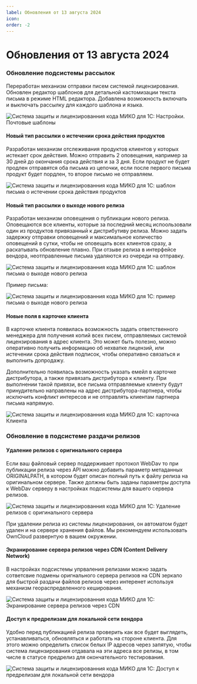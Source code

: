```yaml
---
label: Обновления от 13 августа 2024
icon: 
order: -2
---
```

# Обновления от 13 августа 2024

### Обновление подсистемы рассылок

Переработан механизм отправки писем системой лицензирования. Обновлен редактор шаблонов для детальной кастомизации текста письма в режиме HTML редактора. Добавлена возможность включать и выключать рассылку для каждого шаблона и языка.

<img class="miko-shadow img-zoomable"  
src="/assets/changelog/changelog-13_08_2024/changelog-13_08_2024_1.png"
data-original="/assets/changelog/changelog-13_08_2024/changelog-13_08_2024_1.png"
srcset="/assets/changelog/changelog-13_08_2024/changelog-13_08_2024_1_prev.png 1x, /assets/changelog/changelog-13_08_2024/changelog-13_08_2024_1.png 2x"
alt="Система защиты и лицензированния кода МИКО для 1С: Настройки. Почтовые шаблоны"
/>

#### Новый тип рассылки о истечении срока действия продуктов

Разработан механизм отслеживания продуктов клиентов у которых истекает срок действия. Можно отправить 2 оповещения, например за 30 дней до окончания срока действия и за 3 дня. Если продукт не будет продлен отправятся оба письма из цепочки, если после первого письма продукт будет пордлен, то второе письмо не отправляем.

<img class="miko-shadow img-zoomable"  
src="/assets/changelog/changelog-13_08_2024/changelog-13_08_2024_2.png"
data-original="/assets/changelog/changelog-13_08_2024/changelog-13_08_2024_2.png"
srcset="/assets/changelog/changelog-13_08_2024/changelog-13_08_2024_2_prev.png 1x, /assets/changelog/changelog-13_08_2024/changelog-13_08_2024_2.png 2x"
alt="Система защиты и лицензированния кода МИКО для 1С: шаблон письма о истечении срока действия продуктов"
/>

#### Новый тип рассылки о выходе нового релиза

Разработан механизм оповещения о публикации нового релиза. Оповещаются все клиенты, которые за последний месяц испоользовали один из продуктов привязанный к дистрибутиву релиза. Можно задать задержку отправки оповещений и максимальное количество оповещений в сутки, чтобы не оповещать всех клиентов сразу, а раскатывать обновление плавно. При отзыве релиза в интерфейсе вендора, неотправленные письма удаляются из очереди на отправку.

<img class="miko-shadow img-zoomable"  
src="/assets/changelog/changelog-13_08_2024/changelog-13_08_2024_3.png"
data-original="/assets/changelog/changelog-13_08_2024/changelog-13_08_2024_3.png"
srcset="/assets/changelog/changelog-13_08_2024/changelog-13_08_2024_3_prev.png 1x, /assets/changelog/changelog-13_08_2024/changelog-13_08_2024_3.png 2x"
alt="Система защиты и лицензированния кода МИКО для 1С: шаблон письма о выходе нового релиза"
/>

Пример письма:

<img class="miko-shadow img-zoomable"  
src="/assets/changelog/changelog-13_08_2024/changelog-13_08_2024_4.png"
data-original="/assets/changelog/changelog-13_08_2024/changelog-13_08_2024_4.png"
srcset="/assets/changelog/changelog-13_08_2024/changelog-13_08_2024_4_prev.png 1x, /assets/changelog/changelog-13_08_2024/changelog-13_08_2024_4.png 2x"
alt="Система защиты и лицензированния кода МИКО для 1С: пример письма о выходе нового релиза"
/>

#### Новые поля в карточке клиента

В карточке клиента появилась возможность задать ответственного менеджера для получения копий всех писем, отправляемых системой лицензирования в адрес клиента. Это может быть полезно, можно оперативно получить информацию об нехватке лицензий, или истечении срока действия подписок, чтобы оперативно связаться и выполнить допродажу.

Дополнительно появилась возможность указать емейл в карточке дистрибутора, а также привязать дистрибутора к клиенту. При выполнении такой привязи, все письма отправляемые клиенту будут принудительно направлены на адрес дистрибутора-партнера, чтобы исключить конфликт интересов и не отправлять клиентам партнера письма напрямую.

<img class="miko-shadow img-zoomable"  
src="/assets/changelog/changelog-13_08_2024/changelog-13_08_2024_5.png"
data-original="/assets/changelog/changelog-13_08_2024/changelog-13_08_2024_5.png"
srcset="/assets/changelog/changelog-13_08_2024/changelog-13_08_2024_5_prev.png 1x, /assets/changelog/changelog-13_08_2024/changelog-13_08_2024_5.png 2x"
alt="Система защиты и лицензированния кода МИКО для 1С: карточка Клиента"
/>

### Обновление в подсистеме раздачи релизов

#### Удаление релизов с оригинального сервера

Если ваш файловый сервер поддерживает протокол WebDav то при публикации релиза через API можно добавить параметр метаданных ORIGINALPATH, в котором будет описан полный путь к файлу релиза на оригинальном сервере. Также должны быть заданы параметры доступа к WebDav серверу в настройках подсистемы для вашего сервера релизов.

<img class="miko-shadow img-zoomable"  
src="/assets/changelog/changelog-13_08_2024/changelog-13_08_2024_6.png"
data-original="/assets/changelog/changelog-13_08_2024/changelog-13_08_2024_6.png"
srcset="/assets/changelog/changelog-13_08_2024/changelog-13_08_2024_6_prev.png 1x, /assets/changelog/changelog-13_08_2024/changelog-13_08_2024_6.png 2x"
alt="Система защиты и лицензированния кода МИКО для 1С: Удаление релизов с оригинального сервера"
/>

При удалении релиза из системы лицензирования, он автоматом будет удален и на сервере хранения файлов. Мы рекомендуем использовать OwnCloud развернтую в вашем окружении.

#### Экранирование сервера релизов через CDN (Content Delivery Network)

В настройках подсистемы упрваления релизами можно задать сответсвие подмены оригнального сервера релизов на CDN зеркало для быстрой раздачи файлов релизов через интеренет используя механизм геораспределенного кеширования.

<img class="miko-shadow img-zoomable"  
src="/assets/changelog/changelog-13_08_2024/changelog-13_08_2024_7.png"
data-original="/assets/changelog/changelog-13_08_2024/changelog-13_08_2024_7.png"
srcset="/assets/changelog/changelog-13_08_2024/changelog-13_08_2024_7_prev.png 1x, /assets/changelog/changelog-13_08_2024/changelog-13_08_2024_7.png 2x"
alt="Система защиты и лицензированния кода МИКО для 1С: Экранирование сервера релизов через CDN"
/>

#### Доступ к предрелизам для локальной сети вендора

Удобно перед публикацией релиза проверить как все будет выглядеть, устанавливаться, обновляться и работать на стороне клиента. Для этого можно определить список белых IP адресов через запятую, чтобы система лицензирования отдавала на эти адреса все релизы, в том числе в статусе предрелиз для окончательного тестирования.

<img class="miko-shadow img-zoomable"  
src="/assets/changelog/changelog-13_08_2024/changelog-13_08_2024_8.png"
data-original="/assets/changelog/changelog-13_08_2024/changelog-13_08_2024_8.png"
srcset="/assets/changelog/changelog-13_08_2024/changelog-13_08_2024_8_prev.png 1x, /assets/changelog/changelog-13_08_2024/changelog-13_08_2024_8.png 2x"
alt="Система защиты и лицензированния кода МИКО для 1С: Доступ к предрелизам для локальной сети вендора"
/>